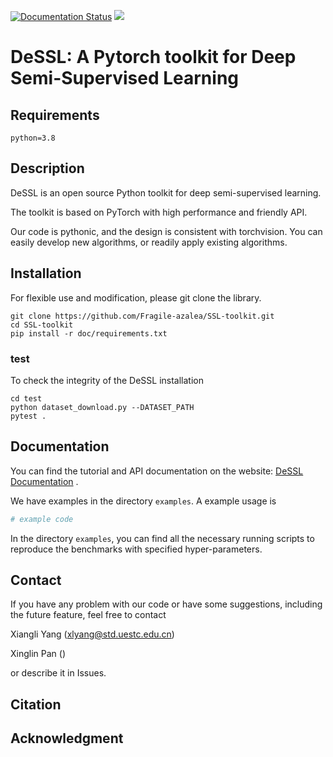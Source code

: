 [![Documentation Status](https://readthedocs.org/projects/ssl-toolkit/badge/?version=latest)](https://ssl-toolkit.readthedocs.io/en/latest/?badge=latest) ![](https://img.shields.io/badge/license-MIT-blue)

# DeSSL: A Pytorch toolkit for Deep Semi-Supervised Learning


## Requirements

```consule
python=3.8
```

## Description

DeSSL is an open source Python toolkit for deep semi-supervised learning.

The toolkit is based on PyTorch with high performance and friendly API.

Our code is pythonic, and the design is consistent with torchvision. You can easily develop new algorithms, or readily apply existing algorithms.

## Installation 

For flexible use and modification, please git clone the library.

```console
git clone https://github.com/Fragile-azalea/SSL-toolkit.git
cd SSL-toolkit
pip install -r doc/requirements.txt
```

### test

To check the integrity of the DeSSL installation
```console
cd test
python dataset_download.py --DATASET_PATH
pytest .
```

## Documentation

You can find the tutorial and API documentation on the website: [DeSSL Documentation](https://ssl-toolkit.readthedocs.io/en/latest/) .

We have examples in the directory `examples`.  A example usage is 

```python
# example code
```

In the directory `examples`, you can find all the necessary running scripts to reproduce the benchmarks with specified hyper-parameters.

## Contact

If you have any problem with our code or have some suggestions, including the future feature, feel free to contact 

Xiangli Yang (xlyang@std.uestc.edu.cn)

Xinglin Pan ()

or describe it in Issues.

## Citation



## Acknowledgment







